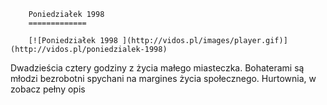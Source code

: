 
        Poniedziałek 1998 
        =============
        
        [![Poniedziałek 1998 ](http://vidos.pl/images/player.gif)](http://vidos.pl/poniedzialek-1998)
        
        
 Dwadzieścia cztery godziny z życia małego miasteczka. Bohaterami są młodzi bezrobotni spychani na margines życia społecznego. Hurtownia, w zobacz pełny opis
    